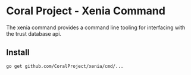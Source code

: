 # Coral Project - Xenia Command
 The xenia command provides a command line tooling for interfacing with the trust database
 api.

## Install

    go get github.com/CoralProject/xenia/cmd/...

